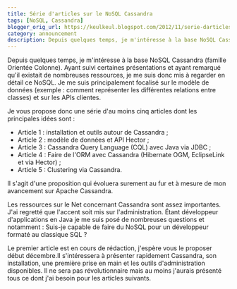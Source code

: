 ```yaml
---
title: Série d'articles sur le NoSQL Cassandra
tags: [NoSQL, Cassandra]
blogger_orig_url: https://keulkeul.blogspot.com/2012/11/serie-darticles-sur-le-nosql-cassandra.html
category: announcement
description: Depuis quelques temps, je m'intéresse à la base NoSQL Cassandra. Je me suis principalement focalisé sur le modèle de données et sur les APIs clientes.
---
```


Depuis quelques temps, je m'intéresse à la base NoSQL Cassandra (famille Orientée Colonne). Ayant suivi certaines présentations et ayant remarqué qu'il existait de nombreuses ressources, je me suis donc mis à regarder en détail ce NoSQL. Je me suis principalement focalisé sur le modèle de données (exemple : comment représenter les différentes relations entre classes) et sur les APIs clientes.

Je vous propose donc une série d'au moins cinq articles dont les principales idées sont :

* Article 1 : installation et outils autour de Cassandra ;
* Article 2 : modèle de données et API Hector ;
* Article 3 : Cassandra Query Language (CQL) avec Java via JDBC ;
* Article 4 : Faire de l'ORM avec Cassandra (Hibernate OGM, EclipseLink et via Hector) ;
* Article 5 : Clustering via Cassandra.

Il s'agit d'une proposition qui évoluera surement au fur et à mesure de mon avancement sur Apache Cassandra.

Les ressources sur le Net concernant Cassandra sont assez importantes. J'ai regretté que l'accent soit mis sur l'administration. Étant développeur d'applications en Java je me suis posé de nombreuses questions et notamment : Suis-je capable de faire du NoSQL pour un développeur formaté au classique SQL ?  

Le premier article est en cours de rédaction, j'espère vous le proposer début décembre.Il s'intéressera à présenter rapidement Cassandra, son installation, une première prise en main et les outils d'administration disponibles. Il ne sera pas révolutionnaire mais au moins j'aurais présenté tous ce dont j'ai besoin pour les articles suivants.